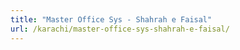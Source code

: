 ```yaml
---
title: "Master Office Sys - Shahrah e Faisal"
url: /karachi/master-office-sys-shahrah-e-faisal/
---
```

